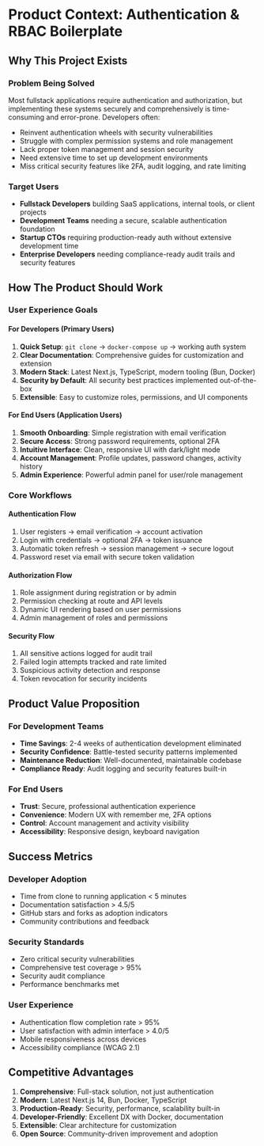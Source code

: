 # Product Context: Authentication & RBAC Boilerplate

## Why This Project Exists

### Problem Being Solved

Most fullstack applications require authentication and authorization, but implementing these systems securely and comprehensively is time-consuming and error-prone. Developers often:

- Reinvent authentication wheels with security vulnerabilities
- Struggle with complex permission systems and role management
- Lack proper token management and session security
- Need extensive time to set up development environments
- Miss critical security features like 2FA, audit logging, and rate limiting

### Target Users

- **Fullstack Developers** building SaaS applications, internal tools, or client projects
- **Development Teams** needing a secure, scalable authentication foundation
- **Startup CTOs** requiring production-ready auth without extensive development time
- **Enterprise Developers** needing compliance-ready audit trails and security features

## How The Product Should Work

### User Experience Goals

#### For Developers (Primary Users)

1. **Quick Setup**: `git clone` → `docker-compose up` → working auth system
2. **Clear Documentation**: Comprehensive guides for customization and extension
3. **Modern Stack**: Latest Next.js, TypeScript, modern tooling (Bun, Docker)
4. **Security by Default**: All security best practices implemented out-of-the-box
5. **Extensible**: Easy to customize roles, permissions, and UI components

#### For End Users (Application Users)

1. **Smooth Onboarding**: Simple registration with email verification
2. **Secure Access**: Strong password requirements, optional 2FA
3. **Intuitive Interface**: Clean, responsive UI with dark/light mode
4. **Account Management**: Profile updates, password changes, activity history
5. **Admin Experience**: Powerful admin panel for user/role management

### Core Workflows

#### Authentication Flow

1. User registers → email verification → account activation
2. Login with credentials → optional 2FA → token issuance
3. Automatic token refresh → session management → secure logout
4. Password reset via email with secure token validation

#### Authorization Flow

1. Role assignment during registration or by admin
2. Permission checking at route and API levels
3. Dynamic UI rendering based on user permissions
4. Admin management of roles and permissions

#### Security Flow

1. All sensitive actions logged for audit trail
2. Failed login attempts tracked and rate limited
3. Suspicious activity detection and response
4. Token revocation for security incidents

## Product Value Proposition

### For Development Teams

- **Time Savings**: 2-4 weeks of authentication development eliminated
- **Security Confidence**: Battle-tested security patterns implemented
- **Maintenance Reduction**: Well-documented, maintainable codebase
- **Compliance Ready**: Audit logging and security features built-in

### For End Users

- **Trust**: Secure, professional authentication experience
- **Convenience**: Modern UX with remember me, 2FA options
- **Control**: Account management and activity visibility
- **Accessibility**: Responsive design, keyboard navigation

## Success Metrics

### Developer Adoption

- Time from clone to running application < 5 minutes
- Documentation satisfaction > 4.5/5
- GitHub stars and forks as adoption indicators
- Community contributions and feedback

### Security Standards

- Zero critical security vulnerabilities
- Comprehensive test coverage > 95%
- Security audit compliance
- Performance benchmarks met

### User Experience

- Authentication flow completion rate > 95%
- User satisfaction with admin interface > 4.0/5
- Mobile responsiveness across devices
- Accessibility compliance (WCAG 2.1)

## Competitive Advantages

1. **Comprehensive**: Full-stack solution, not just authentication
2. **Modern**: Latest Next.js 14, Bun, Docker, TypeScript
3. **Production-Ready**: Security, performance, scalability built-in
4. **Developer-Friendly**: Excellent DX with Docker, documentation
5. **Extensible**: Clear architecture for customization
6. **Open Source**: Community-driven improvement and adoption
